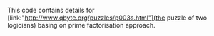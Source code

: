 This code contains details for [link:"http://www.qbyte.org/puzzles/p003s.html"](the puzzle of two logicians) basing on prime factorisation approach.
